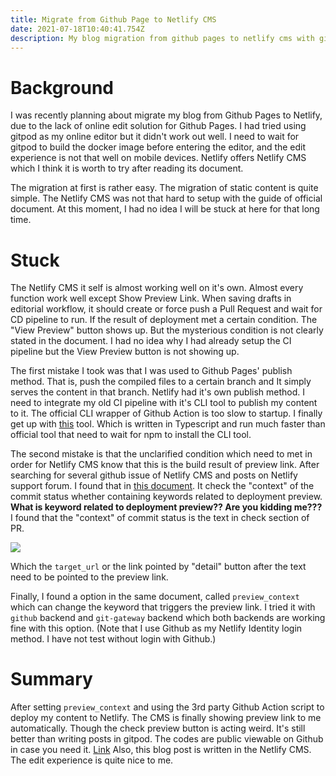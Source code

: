 ```yaml
---
title: Migrate from Github Page to Netlify CMS
date: 2021-07-18T10:40:41.754Z
description: My blog migration from github pages to netlify cms with github action CI/CD
---
```

# Background

I was recently planning about migrate my blog from Github Pages to Netlify, due to the lack of online edit solution for Github Pages. I had tried using gitpod as my online editor but it didn't work out well. I need to wait for gitpod to build the docker image before entering the editor, and the edit experience is not that well on mobile devices.
Netlify offers Netlify CMS which I think it is worth to try after reading its document.

The migration at first is rather easy. The migration of static content is quite simple. The Netlify CMS was not that hard to setup with the guide of official document. At this moment, I had no idea I will be stuck at here for that long time. 

# Stuck

The Netlify CMS it self is almost working well on it's own. Almost every function work well except Show Preview Link. When saving drafts in editorial workflow, it should create or force push a Pull Request and wait for CD pipeline to run. If the result of deployment met a certain condition. The "View Preview" button shows up.
But the mysterious condition is not clearly stated in the document. I had no idea why I had already setup the CI pipeline but the View Preview button is not showing up.

The first mistake I took was that I was used to Github Pages' publish method. That is, push the compiled files to a certain branch and It simply serves the content in that branch. Netlify had it's own publish method. I need to integrate my old CI pipeline with it's CLI tool to publish my content to it. The official CLI wrapper of Github Action is too slow to startup. I finally get up with [this](https://github.com/nwtgck/actions-netlify) tool. Which is written in Typescript and run much faster than official tool that need to wait for npm to install the CLI tool.

The second mistake is that the unclarified condition which need to met in order for Netlify CMS know that this is the build result of preview link. After searching for several github issue of Netlify CMS and posts on Netlify support forum. I found that in [this document](https://www.netlifycms.org/docs/github-backend/#specifying-a-status-for-deploy-previews). It check the "context" of the commit status whether containing keywords related to deployment preview. **What is keyword related to deployment preview?? Are you kidding me???** I found that the "context" of commit status is the text in check section of PR.

![](/img/gh-screenshot.png)

Which the `target_url` or the link pointed by "detail" button after the text need to be pointed to the preview link. 

Finally, I found a option in the same document, called `preview_context` which can change the keyword that triggers the preview link. I tried it with `github` backend and `git-gateway` backend which both backends are working fine with this option. (Note that I use Github as my Netlify Identity login method. I have not test without login with Github.)

# Summary

After setting `preview_context` and using the 3rd party Github Action script to deploy my content to Netlify. The CMS is finally showing preview link to me automatically. Though the check preview button is acting weird. It's still better than writing posts in gitpod.
The codes are public viewable on Github in case you need it. [Link](https://github.com/jw910731/blog)
Also, this blog post is written in the Netlify CMS. The edit experience is quite nice to me.